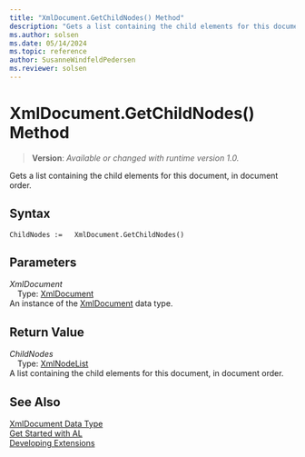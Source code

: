 ```yaml
---
title: "XmlDocument.GetChildNodes() Method"
description: "Gets a list containing the child elements for this document, in document order."
ms.author: solsen
ms.date: 05/14/2024
ms.topic: reference
author: SusanneWindfeldPedersen
ms.reviewer: solsen
---
```

[//]: # (START>DO_NOT_EDIT)
[//]: # (IMPORTANT:Do not edit any of the content between here and the END>DO_NOT_EDIT.)
[//]: # (Any modifications should be made in the .xml files in the ModernDev repo.)
# XmlDocument.GetChildNodes() Method
> **Version**: _Available or changed with runtime version 1.0._

Gets a list containing the child elements for this document, in document order.


## Syntax
```AL
ChildNodes :=   XmlDocument.GetChildNodes()
```
## Parameters
*XmlDocument*  
&emsp;Type: [XmlDocument](xmldocument-data-type.md)  
An instance of the [XmlDocument](xmldocument-data-type.md) data type.  

## Return Value
*ChildNodes*  
&emsp;Type: [XmlNodeList](../xmlnodelist/xmlnodelist-data-type.md)  
A list containing the child elements for this document, in document order.


[//]: # (IMPORTANT: END>DO_NOT_EDIT)
## See Also
[XmlDocument Data Type](xmldocument-data-type.md)  
[Get Started with AL](../../devenv-get-started.md)  
[Developing Extensions](../../devenv-dev-overview.md)